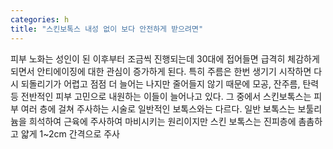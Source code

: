 ```yaml
---
categories: h
title: "스킨보톡스 내성 없이 보다 안전하게 받으려면"
---
```

피부 노화는 성인이 된 이후부터 조금씩 진행되는데 30대에 접어들면 급격히 체감하게 되면서 안티에이징에 대한 관심이 증가하게 된다. 특히 주름은 한번 생기기 시작하면 다시 되돌리기가 어렵고 점점 더 늘어는 나지만 줄어들지 않기 때문에 모공, 잔주름, 탄력 등 전반적인 피부 고민으로 내원하는 이들이 늘어나고 있다. 그 중에서 스킨보톡스는 피부 여러 층에 걸쳐 주사하는 시술로 일반적인 보톡스와는 다르다. 일반 보톡스는 보툴리늄을 희석하여 근육에 주사하여 마비시키는 원리이지만 스킨 보톡스는 진피층에 촘촘하고 얇게 1~2cm 간격으로 주사